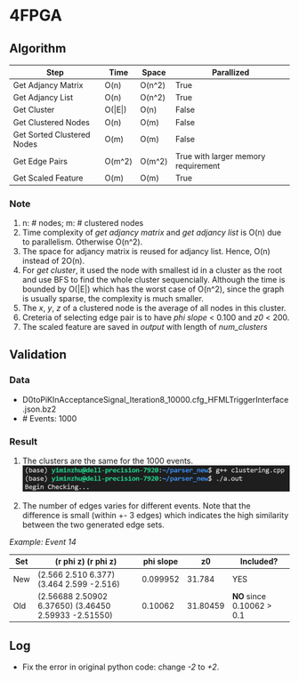 # 4FPGA

## Algorithm

| Step | Time | Space | Parallized |
| --------------- | --------------- | --------------- | --------------- |
| Get Adjancy Matrix | O(n) | O(n^2) | True |
| Get Adjancy List | O(n) | O(n^2) | True |
| Get Cluster | O(\|E\|) | O(n) | False |
| Get Clustered Nodes | O(n) | O(m) | False |
| Get Sorted Clustered Nodes | O(m) | O(m) | False |
| Get Edge Pairs | O(m^2) | O(m^2) | True with larger memory requirement |
| Get Scaled Feature | O(m) | O(m) | True |

### Note
1. n: \# nodes; m: \# clustered nodes
2. Time complexity of *get adjancy matrix* and *get adjancy list* is O(n) due to parallelism. Otherwise O(n^2).
3. The space for adjancy matrix is reused for adjancy list. Hence, O(n) instead of 2O(n).
4. For *get cluster*, it used the node with smallest id in a cluster as the root and use BFS to find the whole cluster sequencially. Although the time is bounded by O(|E|) which has the worst case of O(n^2), since the graph is usually sparse, the complexity is much smaller.
5. The *x*, *y*, *z* of a clustered node is the average of all nodes in this cluster.
6. Creteria of selecting edge pair is to have *phi slope* < 0.100 and *z0* < 200.
7. The scaled feature are saved in *output* with length of *num_clusters*

## Validation
### Data
* D0toPiKInAcceptanceSignal_Iteration8_10000.cfg_HFMLTriggerInterface.json.bz2
* \# Events: 1000
### Result
1. The clusters are the same for the 1000 events.
![Output](img/compareDifference.png)

2. The number of edges varies for different events. Note that the difference is small (within +- 3 edges) which indicates the high similarity between the two generated edge sets.

*Example: Event 14*

| Set | (r phi z) (r phi z) | phi slope | z0 | Included? |
| --------------- | --------------- | --------------- | --------------- | --------------- |
| New | (2.566 2.510 6.377) (3.464 2.599 -2.516) | 0.099952 | 31.784 | YES |
| Old | (2.56688 2.50902 6.37650) (3.46450 2.59933 -2.51550) | 0.10062 | 31.80459 | **NO** since 0.10062 > 0.1 |

## Log
* Fix the error in original python code: change *-2* to *+2*.

